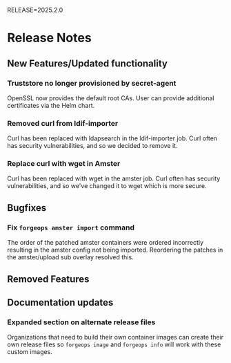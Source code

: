 RELEASE=2025.2.0
# Release Notes

## New Features/Updated functionality

### Truststore no longer provisioned by secret-agent
OpenSSL now provides the default root CAs.  User can provide additional
certificates via the Helm chart.

### Removed curl from ldif-importer

Curl has been replaced with ldapsearch in the ldif-importer job. Curl often has
security vulnerabilities, and so we decided to remove it.

### Replace curl with wget in Amster

Curl has been replaced with wget in the amster job. Curl often has
security vulnerabilities, and so we've changed it to wget which is more secure.

## Bugfixes

### Fix `forgeops amster import` command
The order of the patched amster containers were ordered incorrectly resulting in the amster config not being imported. Reordering the patches in the amster/upload sub overlay resolved this.

## Removed Features

## Documentation updates

### Expanded section on alternate release files

Organizations that need to build their own container images can create their
own release files so `forgeops image` and `forgeops info` will work with these
custom images.
